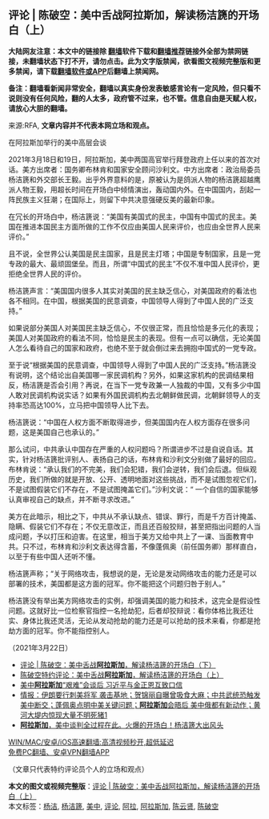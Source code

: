  <h2>评论 | 陈破空：美中舌战阿拉斯加，解读杨洁篪的开场白（上）</h2> <p class="notice"><b>大陆网友注意：本文中的链接除 <a href="https://github.com/bannedbook/fanqiang" >翻墙</a>软件下载和<a href="https://github.com/killgcd/justmysocks/blob/master/README.md">翻墙推荐</a>链接外全部为禁网链接，未翻墙状态下打不开，请勿点击。此为文字版禁闻，欲看图文视频完整版和更多禁闻，请下载<a href="https://github.com/bannedbook/fanqiang">翻墙软件或APP</a>后翻墙上禁闻网。</p><p>备注：翻墙看新闻非常安全，翻墙以真实身份发表敏感言论有一定风险，但只看不说则没有任何风险，翻的人太多，政府管不过来，也不管。信息自由是天赋人权，请放心大胆的翻墙。</b></p>  <div class="entry"> <p>来源:RFA, <strong>文章内容并不代表本网立场和观点。</strong></p> <p>&#22312;&#38463;&#25289;&#26031;&#21152;&#20030;&#34892;&#30340;&#32654;&#20013;&#39640;&#23618;&#20250;&#35848;             </p> <p>2021&#24180;3&#26376;18&#26085;&#21644;19&#26085;&#65292;&#38463;&#25289;&#26031;&#21152;&#65292;&#32654;&#20013;&#20004;&#22269;&#39640;&#23448;&#20030;&#34892;&#25308;&#30331;&#25919;&#24220;&#19978;&#20219;&#20197;&#26469;&#30340;&#39318;&#27425;&#23545;&#35805;&#12290;&#32654;&#26041;&#20986;&#24109;&#32773;&#65306;&#22269;&#21153;&#21375;&#24067;&#26519;&#32943;&#21644;&#22269;&#23478;&#23433;&#20840;&#39038;&#38382;&#27801;&#21033;&#25991;&#12290;&#20013;&#26041;&#20986;&#24109;&#32773;&#65306;&#25919;&#27835;&#23616;&#22996;&#21592;&#26472;&#27905;&#31722;&#21644;&#22806;&#20132;&#37096;&#38271;&#29579;&#27589;&#12290;&#20986;&#20046;&#22806;&#30028;&#24847;&#26009;&#30340;&#26159;&#65292;&#21407;&#34987;&#35748;&#20026;&#26159;&#40509;&#27966;&#20154;&#29289;&#30340;&#26472;&#27905;&#31722;&#36229;&#36234;&#40560;&#27966;&#20154;&#29289;&#29579;&#27589;&#65292;&#29992;&#36229;&#38271;&#26102;&#38388;&#22312;&#24320;&#22330;&#30333;&#20013;&#20542;&#24773;&#28436;&#20986;&#65292;&#36720;&#21160;&#22269;&#20869;&#22806;&#12290;&#22312;&#20013;&#22269;&#22269;&#20869;&#65292;&#21038;&#36215;&#19968;&#38453;&#27665;&#26063;&#20027;&#20041;&#29378;&#28526;&#65307;&#22312;&#22269;&#38469;&#19978;&#65292;&#21017;&#30041;&#19979;&#20013;&#20849;&#20915;&#24847;&#24378;&#30828;&#21453;&#32654;&#30340;&#26368;&#26032;&#21360;&#35937;&#12290;</p> <p>&#22312;&#20887;&#38271;&#30340;&#24320;&#22330;&#30333;&#20013;&#65292;&#26472;&#27905;&#31722;&#35828;&#65306;&#8220;&#32654;&#22269;&#26377;&#32654;&#22269;&#24335;&#30340;&#27665;&#20027;&#65292;&#20013;&#22269;&#26377;&#20013;&#22269;&#24335;&#30340;&#27665;&#20027;&#12290;&#32654;&#22269;&#22312;&#25512;&#36827;&#26412;&#22269;&#27665;&#20027;&#26041;&#38754;&#25152;&#20570;&#30340;&#24037;&#20316;&#19981;&#20165;&#24212;&#30001;&#32654;&#22269;&#20154;&#27665;&#26469;&#35780;&#20215;&#65292;&#20063;&#24212;&#30001;&#20840;&#19990;&#30028;&#20154;&#27665;&#26469;&#35780;&#20215;&#12290;&#8221;</p>  <p>&#19988;&#19981;&#35828;&#65292;&#20840;&#19990;&#30028;&#20844;&#35748;&#32654;&#22269;&#26159;&#27665;&#20027;&#22269;&#23478;&#65292;&#19988;&#26159;&#27665;&#20027;&#28783;&#22612;&#65307;&#20013;&#22269;&#26159;&#19987;&#21046;&#22269;&#23478;&#65292;&#19988;&#26159;&#19968;&#20826;&#19987;&#25919;&#30340;&#26368;&#22823;&#12289;&#26368;&#39037;&#22266;&#22561;&#22418;&#12290;&#32780;&#19988;&#65292;&#25152;&#35859;&#8220;&#20013;&#22269;&#24335;&#30340;&#27665;&#20027;&#8221;&#19981;&#20165;&#19981;&#20934;&#20013;&#22269;&#20154;&#27665;&#35780;&#20215;&#65292;&#26356;&#25298;&#32477;&#20840;&#19990;&#30028;&#20154;&#27665;&#30340;&#35780;&#20215;&#12290;</p> <p>&#26472;&#27905;&#31722;&#22768;&#35328;&#65306;&#8220;&#32654;&#22269;&#22269;&#20869;&#24456;&#22810;&#20154;&#20854;&#23454;&#23545;&#32654;&#22269;&#30340;&#27665;&#20027;&#32570;&#20047;&#20449;&#24515;&#65292;&#23545;&#32654;&#22269;&#25919;&#24220;&#30340;&#30475;&#27861;&#20063;&#21508;&#19981;&#30456;&#21516;&#12290;&#22312;&#20013;&#22269;&#65292;&#26681;&#25454;&#32654;&#22269;&#30340;&#27665;&#24847;&#35843;&#26597;&#65292;&#20013;&#22269;&#39046;&#23548;&#20154;&#24471;&#21040;&#20102;&#20013;&#22269;&#20154;&#27665;&#30340;&#24191;&#27867;&#25903;&#25345;&#12290;&#8221;</p> <p>&#22914;&#26524;&#35828;&#37096;&#20998;&#32654;&#22269;&#20154;&#23545;&#32654;&#22269;&#27665;&#20027;&#32570;&#20047;&#20449;&#24515;&#65292;&#19981;&#20165;&#24456;&#27491;&#24120;&#65292;&#32780;&#19988;&#24688;&#24688;&#26159;&#22810;&#20803;&#21270;&#30340;&#34920;&#29616;&#65307;&#32654;&#22269;&#20154;&#23545;&#32654;&#22269;&#25919;&#24220;&#30340;&#30475;&#27861;&#19981;&#21516;&#65292;&#24688;&#24688;&#26159;&#27665;&#20027;&#30340;&#34920;&#29616;&#12290;&#20294;&#26377;&#19968;&#28857;&#21487;&#20197;&#30830;&#20449;&#65292;&#26080;&#35770;&#32654;&#22269;&#20154;&#24590;&#20040;&#30475;&#24453;&#33258;&#24049;&#30340;&#22269;&#23478;&#21644;&#25919;&#24220;&#65292;&#20063;&#32477;&#19981;&#33267;&#20110;&#23601;&#20250;&#20498;&#36807;&#26469;&#21435;&#25317;&#25265;&#20013;&#22269;&#24335;&#30340;&#19968;&#20826;&#19987;&#25919;&#12290;</p> <p>&#33267;&#20110;&#35828;&#8220;&#26681;&#25454;&#32654;&#22269;&#30340;&#27665;&#24847;&#35843;&#26597;&#65292;&#20013;&#22269;&#39046;&#23548;&#20154;&#24471;&#21040;&#20102;&#20013;&#22269;&#20154;&#27665;&#30340;&#24191;&#27867;&#25903;&#25345;&#12290;&#8221;&#26472;&#27905;&#31722;&#27809;&#26377;&#35828;&#26126;&#65292;&#36825;&#20010;&#32467;&#35770;&#20986;&#33258;&#32654;&#22269;&#21738;&#19968;&#23478;&#27665;&#35843;&#26426;&#26500;&#65311;&#21478;&#22806;&#65292;&#22914;&#26524;&#36825;&#23478;&#26426;&#26500;&#30340;&#27665;&#35843;&#32467;&#26524;&#30456;&#21453;&#65292;&#26472;&#27905;&#31722;&#26159;&#21542;&#20250;&#24341;&#29992;&#65311;&#20877;&#35828;&#65292;&#22312;&#24403;&#19979;&#19968;&#20826;&#19987;&#25919;&#20860;&#19968;&#20154;&#29420;&#35009;&#30340;&#20013;&#22269;&#65292;&#21448;&#26377;&#22810;&#23569;&#20013;&#22269;&#20154;&#25954;&#23545;&#27665;&#35843;&#26426;&#26500;&#35828;&#23454;&#35805;&#65311;&#22914;&#26524;&#26377;&#22806;&#22269;&#27665;&#35843;&#26426;&#26500;&#21435;&#21271;&#26397;&#40092;&#20570;&#27665;&#35843;&#65292;&#21271;&#26397;&#40092;&#39046;&#23548;&#20154;&#30340;&#25903;&#25345;&#29575;&#24656;&#39640;&#36798;100%&#65292;&#31435;&#39532;&#25226;&#20013;&#22269;&#39046;&#23548;&#20154;&#27604;&#19979;&#21435;&#12290;</p>  <p>&#26472;&#27905;&#31722;&#35828;&#65306;&#8220;&#20013;&#22269;&#22312;&#20154;&#26435;&#26041;&#38754;&#19981;&#26029;&#21462;&#24471;&#36827;&#27493;&#65292;&#20294;&#32654;&#22269;&#22269;&#20869;&#22312;&#20154;&#26435;&#26041;&#38754;&#23384;&#22312;&#24456;&#22810;&#38382;&#39064;&#65292;&#36825;&#26159;&#32654;&#22269;&#33258;&#24049;&#20063;&#25215;&#35748;&#30340;&#12290;&#8221;</p> <p>&#37027;&#20040;&#35797;&#38382;&#65292;&#20013;&#20849;&#25215;&#35748;&#20013;&#22269;&#23384;&#22312;&#20005;&#37325;&#30340;&#20154;&#26435;&#38382;&#39064;&#21527;&#65311;&#25152;&#35859;&#36827;&#27493;&#19981;&#36807;&#26159;&#33258;&#35828;&#33258;&#35805;&#12290;&#20854;&#23454;&#65292;&#38024;&#23545;&#26472;&#27905;&#31722;&#25209;&#35780;&#21035;&#20154;&#12289;&#34920;&#25196;&#33258;&#24049;&#30340;&#35805;&#65292;&#24067;&#26519;&#32943;&#21644;&#27801;&#21033;&#25991;&#20998;&#21035;&#20570;&#20102;&#26368;&#22909;&#30340;&#22238;&#24212;&#12290;&#24067;&#26519;&#32943;&#35828;&#65306;&#8220;&#25215;&#35748;&#25105;&#20204;&#30340;&#19981;&#23436;&#32654;&#65292;&#25105;&#20204;&#20250;&#29359;&#38169;&#65292;&#25105;&#20204;&#20250;&#36870;&#36716;&#65292;&#25105;&#20204;&#20250;&#21518;&#36864;&#12290;&#20294;&#32437;&#35266;&#21382;&#21490;&#65292;&#25105;&#20204;&#25152;&#20570;&#30340;&#23601;&#26159;&#24320;&#25918;&#12289;&#20844;&#24320;&#12289;&#36879;&#26126;&#22320;&#38754;&#23545;&#36825;&#20123;&#25361;&#25112;&#65292;&#32780;&#19981;&#26159;&#35797;&#22270;&#24573;&#35270;&#23427;&#20204;&#65292;&#19981;&#26159;&#35797;&#22270;&#20551;&#35013;&#23427;&#20204;&#19981;&#23384;&#22312;&#65292;&#19981;&#26159;&#35797;&#22270;&#25513;&#30422;&#23427;&#20204;&#12290;&#8221;&#27801;&#21033;&#25991;&#35828;&#65306;&#8220; &#19968;&#20010;&#33258;&#20449;&#30340;&#22269;&#23478;&#33021;&#22815;&#35748;&#30495;&#23457;&#35270;&#33258;&#24049;&#30340;&#32570;&#28857;&#65292;&#24182;&#19981;&#26029;&#23547;&#27714;&#25913;&#36827;&#12290;&#8221;</p> <p>&#32654;&#26041;&#22312;&#27492;&#26263;&#31034;&#65292;&#30456;&#27604;&#20043;&#19979;&#65292;&#20013;&#20849;&#20174;&#19981;&#25215;&#35748;&#32570;&#28857;&#12289;&#38169;&#35823;&#12289;&#32618;&#34892;&#65292;&#32780;&#26159;&#21315;&#26041;&#30334;&#35745;&#25513;&#30422;&#12289;&#38544;&#30610;&#12289;&#20551;&#35013;&#23427;&#20204;&#19981;&#23384;&#22312;&#65307;&#19981;&#20165;&#26080;&#24847;&#25913;&#27491;&#65292;&#32780;&#19988;&#36824;&#30334;&#33324;&#29409;&#36777;&#65292;&#29978;&#33267;&#25226;&#25351;&#20986;&#38382;&#39064;&#30340;&#20154;&#24403;&#25104;&#38382;&#39064;&#65292;&#20104;&#20197;&#25171;&#21387;&#21644;&#36843;&#23475;&#12290;&#22312;&#36825;&#37324;&#65292;&#30456;&#24403;&#20110;&#32654;&#26041;&#21448;&#32473;&#20013;&#20849;&#19978;&#20102;&#19968;&#35838;&#12289;&#24403;&#38754;&#25945;&#32946;&#20013;&#20849;&#12290;&#21482;&#19981;&#36807;&#65292;&#24067;&#26519;&#32943;&#21644;&#27801;&#21033;&#25991;&#34920;&#36798;&#24471;&#21547;&#33988;&#65292;&#19981;&#20687;&#34028;&#20329;&#22885;&#65288;&#21069;&#20219;&#22269;&#21153;&#21375;&#65289;&#37027;&#26679;&#30452;&#30333;&#65292;&#20197;&#33267;&#20110;&#26377;&#20123;&#20013;&#22269;&#20154;&#36824;&#21548;&#19981;&#25026;&#12290;</p> <p>&#26472;&#27905;&#31722;&#22768;&#31216;&#65307;&#8220;&#20851;&#20110;&#32593;&#32476;&#25915;&#20987;&#65292;&#25105;&#24819;&#35828;&#30340;&#26159;&#65292;&#26080;&#35770;&#26159;&#21457;&#21160;&#32593;&#32476;&#25915;&#20987;&#30340;&#33021;&#21147;&#36824;&#26159;&#21487;&#20197;&#37096;&#32626;&#30340;&#25216;&#26415;&#65292;&#32654;&#22269;&#37117;&#26159;&#36825;&#26041;&#38754;&#30340;&#20896;&#20891;&#12290;&#20320;&#19981;&#33021;&#25226;&#36825;&#20010;&#38382;&#39064;&#24402;&#21646;&#20110;&#21035;&#20154;&#12290;&#8221;</p>  <p>&#26472;&#27905;&#31722;&#27809;&#26377;&#20030;&#20986;&#32654;&#26041;&#32593;&#32476;&#25915;&#20987;&#30340;&#23454;&#20363;&#65292;&#21364;&#24378;&#35843;&#32654;&#22269;&#30340;&#33021;&#21147;&#21644;&#25216;&#26415;&#65292;&#36825;&#23436;&#20840;&#26159;&#20551;&#35774;&#24615;&#38382;&#39064;&#12290;&#36825;&#23601;&#22909;&#27604;&#19968;&#20301;&#26816;&#23519;&#23448;&#25351;&#25511;&#19968;&#21517;&#25250;&#21163;&#29359;&#65292;&#21518;&#32773;&#21364;&#29409;&#36777;&#35828;&#65306;&#30475;&#20320;&#20307;&#26684;&#27604;&#25105;&#36824;&#22766;&#23454;&#12289;&#36523;&#20307;&#27604;&#25105;&#36824;&#28789;&#27963;&#65292;&#26080;&#35770;&#20174;&#21457;&#21160;&#25250;&#21163;&#30340;&#33021;&#21147;&#36824;&#26159;&#21487;&#20197;&#25250;&#21163;&#30340;&#25216;&#26415;&#26469;&#30475;&#65292;&#20320;&#37117;&#26159;&#25250;&#21163;&#26041;&#38754;&#30340;&#20896;&#20891;&#12290;&#20320;&#19981;&#33021;&#25351;&#25511;&#21035;&#20154;&#12290;</p> <p>&#65288;2021&#24180;3&#26376;22&#26085;&#65289;</p> <ul class='op-related-articles' title='相关阅读'> <li><a href='https://www.bannedbook.org/bnews/comments/20210322/1510386.html' target='_blank'>评论 | 陈破空：美中舌战<b>阿拉斯加</b>，解读杨洁篪的开场白（下）</a></li> <li><a href='https://www.bannedbook.org/bnews/taiwannews/20210322/1510368.html' target='_blank'>陈破空特约评论：美中舌战<b>阿拉斯加</b>，解读杨洁篪的开场白（上）</a></li> <li><a href='https://www.bannedbook.org/bnews/ssgc/20210322/1510311.html' target='_blank'>美中<b>阿拉斯加</b>“艰难”会谈后 习近平与金正恩互致口信</a></li> <li><a href='https://www.bannedbook.org/bnews/bannedvideo/20210322/1510245.html' target='_blank'>情报：伊朗要行刺美将军 袭击基地；贺锦丽自曝曾吸食大麻；中共武统恐触发美中断交；蓬佩奥点明中美关键问题；<b>阿拉斯加</b>会晤后 美中俄都有新动作；黄河大堤内惊现大量不明死猪1</a></li> <li><a href='https://www.bannedbook.org/bnews/bannedvideo/20210322/1509941.html' target='_blank'><b>阿拉斯加</b>，美中谈判全过程在此。火爆的开场白！杨洁篪大出风头</a></li> </ul> <p class="texttj"> <a href="https://github.com/bannedbook/fanqiang/wiki/V2ray%E6%9C%BA%E5%9C%BA" target="_blank">WIN/MAC/安卓/iOS高速翻墙:高清视频秒开,超低延迟</a><br/> <a href="https://github.com/bannedbook/fanqiang/wiki/%E7%A6%81%E9%97%BB%E7%BD%91%E5%AE%89%E5%8D%93%E7%BF%BB%E5%A2%99%E6%96%B0%E9%97%BBAPP" target="_blank">免费PC翻墙、安卓VPN翻墙APP</a></p><p>&#65288;&#25991;&#31456;&#21482;&#20195;&#34920;&#29305;&#32422;&#35780;&#35770;&#21592;&#20010;&#20154;&#30340;&#31435;&#22330;&#21644;&#35266;&#28857;&#65289;</p> <a name='sharetosocial'></a>       <div><b>本文的图文或视频完整版</b>：<a href='https://www.bannedbook.org/bnews/comments/20210322/1510385.html'>评论 | 陈破空：美中舌战阿拉斯加，解读杨洁篪的开场白（上）</a></div>  </div><!--END ENTRY--> <div class="postfooter"> <div>本文标签：<a href="https://www.bannedbook.org/bnews/tag/%E6%9D%A8%E6%B4%81/" rel="tag">杨洁</a>, <a href="https://www.bannedbook.org/bnews/tag/%e6%9d%a8%e6%b4%81%e7%af%aa/" rel="tag">杨洁篪</a>, <a href="https://www.bannedbook.org/bnews/tag/%e7%be%8e%e4%b8%ad/" rel="tag">美中</a>, <a href="https://www.bannedbook.org/bnews/tag/%E8%AF%84%E8%AE%BA/" rel="tag">评论</a>, <a href="https://www.bannedbook.org/bnews/tag/%E9%98%BF%E6%8B%89/" rel="tag">阿拉</a>, <a href="https://www.bannedbook.org/bnews/tag/%e9%98%bf%e6%8b%89%e6%96%af%e5%8a%a0/" rel="tag">阿拉斯加</a>, <a href="https://www.bannedbook.org/bnews/tag/%e9%99%88%e4%ba%91%e8%b4%a4/" rel="tag">陈云贤</a>, <a href="https://www.bannedbook.org/bnews/tag/%e9%99%88%e7%a0%b4%e7%a9%ba/" rel="tag">陈破空</a></div>  </div><!--END POSTFOOTER--> 